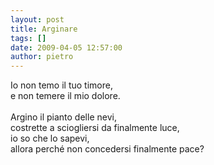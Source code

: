 ```yaml
---
layout: post
title: Arginare
tags: []
date: 2009-04-05 12:57:00
author: pietro
---
```

Io non temo il tuo timore,<br/>e non temere il mio dolore.<br/><br/>Argino il pianto delle nevi,<br/>costrette a sciogliersi da finalmente luce,<br/>io so che lo sapevi,<br/>allora perché non concedersi finalmente pace?
